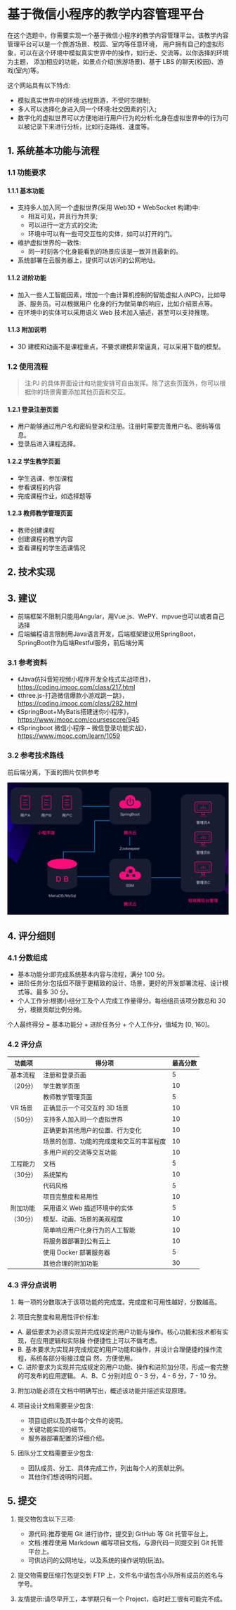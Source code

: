 # 基于微信小程序的教学内容管理平台

在这个选题中，你需要实现一个基于微信小程序的教学内容管理平台。该教学内容管理平台可以是一个旅游场景、校园、室内等任意环境， 用户拥有自己的虚拟形象，可以在这个环境中模拟真实世界中的操作，如行走、交流等。以你选择的环境为主题， 添加相应的功能，如景点介绍(旅游场景)、基于 LBS 的聊天(校园)、游戏(室内)等。

这个网站具有以下特点:

- 模拟真实世界中的环境:远程旅游，不受时空限制;
- 多人可以选择化身进入同一个环境:社交因素的引入;
- 数字化的虚拟世界可以方便地进行用户行为的分析:化身在虚拟世界中的行为可以被记录下来进行分析，比如行走路线、速度等。

## 1. 系统基本功能与流程

### 1.1 功能要求

#### 1.1.1 基本功能

- 支持多人加入同一个虚拟世界(采用 Web3D + WebSocket 构建)中:
    - 相互可见，并且行为共享;
    - 可以进行一定方式的交流;
    - 环境中可以有一些可交互性的实体，如可以打开的门。
- 维护虚拟世界的一致性:
    - 同一时刻各个化身能看到的场景应该是一致并且最新的。
- 系统部署在云服务器上，提供可以访问的公网地址。

#### 1.1.2 进阶功能

- 加入一些人工智能因素，增加一个由计算机控制的智能虚拟人(NPC)，比如导游、服务员。可以根据用户 化身的行为做简单的响应，比如介绍景点等。
- 在环境中的实体可以采用语义 Web 技术加入描述，甚至可以支持推理。

#### 1.1.3 附加说明

- 3D 建模和动画不是课程重点，不要求建模非常逼真，可以采用下载的模型。

### 1.2 使用流程

> 注:PJ 的具体界面设计和功能安排可自由发挥。除了这些页面外，你可以根据你的场景需要添加其他页面和交互。

#### 1.2.1 登录注册页面

- 用户能够通过用户名和密码登录和注册。注册时需要完善用户名、密码等信息。
- 登录后进入课程选择。

#### 1.2.2 学生教学页面

- 学生选课、参加课程
- 参看课程的内容
- 完成课程作业，如选择题等

#### 1.2.3 教师教学管理页面
  
- 教师创建课程
- 创建课程的教学内容
- 查看课程的学生选课情况

## 2. 技术实现

## 3. 建议

- 前端框架不限制只能用Angular，用Vue.js、WePY、mpvue也可以或者自己选择
- 后端编程语言限制用Java语言开发，后端框架建议用SpringBoot，SpringBoot作为后端Restful服务，前后端分离

### 3.1 参考资料

- 《Java仿抖音短视频小程序开发全栈式实战项目》，https://coding.imooc.com/class/217.html
- 《three.js-打造微信爆款小游戏跳一跳》，https://coding.imooc.com/class/282.html
- 《SpringBoot+MyBatis搭建迷你小程序》，https://www.imooc.com/coursescore/945
- 《Springboot 微信小程序 – 微信登录功能实战》，https://www.imooc.com/learn/1059




### 3.2  参考技术路线

前后端分离，下面的图片仅供参考

![](./assests/img/1.png)

## 4. 评分细则 

### 4.1 分数组成

- 基本功能分:即完成系统基本内容与流程，满分 100 分。 
- 进阶任务分:包括但不限于更精致的设计、场景，更好的开发部署流程、设计模式等。最多 30 分。 
- 个人工作分:根据小组分工及个人完成工作量得分。每组组员该项分数总和 30 分，根据贡献比例分摊。

个人最终得分 = 基本功能分 + 进阶任务分 + 个人工作分，值域为 [0, 160]。 

### 4.2 评分点


|功能项 | 得分项 | 最高分数|
| ------ | ------ | ------ |
| 基本流程 |注册和登录页面| 5|
|（20分）| 学生教学页面 |10|
||教师教学管理页面 |5|
|VR 场景 |正确显示一个可交互的 3D 场景 |10|
|（50分） |支持多人加入同一个虚拟世界| 10|
||正确更新其他用户的位置、行为变化| 10|
||场景的创意、功能的完成度和交互的丰富程度 |10|
||多用户间的交流等交互功能 |10|
|工程能力| 文档 |5|
|（30分）| 系统架构 |10|
||代码风格| 5|
||项目完整度和易用性 |10|
|附加功能 |采用语义 Web 描述环境中的实体| 5|
|（30分）| 模型、动画、场景的美观程度 |10|
||简单响应用户化身行为的人工智能| 10|
||将服务器部署到公有云上 |10|
||使用 Docker 部署服务器 |5|
||其他合理的附加功能 |30|


### 4.3 评分点说明

1. 每一项的分数取决于该项功能的完成度。完成度和可用性越好，分数越高。 

2. 项目完整度和易用性评价标准:

- A. 最低要求为必须实现并完成规定的用户功能与操作。核心功能和技术都有实现，在应用逻辑和实际操 作便捷性上可以不做考虑。
- B. 基本要求为实现并完成规定的用户功能和操作，并设计合理便捷的操作流程，系统各部分衔接过度自 然，方便使用。
- C. 进阶要求为实现并完成规定的用户功能、操作和进阶加分项，形成一套完整的可发布的应用逻辑。 A、B、C 分别对应 0 - 3 分，4 - 6 分，7 - 10 分。

3. 附加功能必须在文档中明确写出，概述该功能并描述实现原理。 

4. 项目设计文档需要至少包含:
    - 项目组织以及其中每个文件的说明。
    - 关键功能实现的细节。
    - 服务器部署配置的详细介绍。

5. 团队分工文档需要至少包含: 
    - 团队成员、分工、具体完成工作，列出每个人的贡献比例。
    - 其他你们想说明的问题。 
    
## 5. 提交

1. 提交物包含以下三项:
    - 源代码:推荐使用 Git 进行协作，提交到 GitHub 等 Git 托管平台上。 
    - 文档:推荐使用 Markdown 编写项目文档，与源代码一同提交到 Git 托管平台上。 
    - 可供访问的公网地址，以及系统的操作说明(玩法)。

2. 提交物需要压缩打包提交到 FTP 上，文件名中请包含小队所有成员的姓名与学号。 

3. 友情提示:请尽早开工，本学期只有一个 Project，临时赶工很有可能完不成。